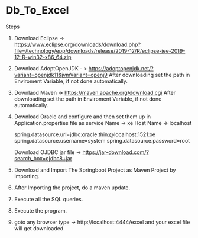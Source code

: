 # Db_To_Excel
Steps

1. Download Eclipse -> https://www.eclipse.org/downloads/download.php?file=/technology/epp/downloads/release/2019-12/R/eclipse-jee-2019-12-R-win32-x86_64.zip 

2. Download AdoptOpenJDK - > https://adoptopenjdk.net/?variant=openjdk11&jvmVariant=openj9
   	After downloading set the path in Enviroment Variable, if not done automatically.

3. Downlaod Maven -> https://maven.apache.org/download.cgi 
   	After downloading set the path in Enviroment Variable, if not done automatically.

4. Download Oracle and configure and then set them up in Application.properties file as 
	service Name -> xe
	Host Name -> localhost
	
	spring.datasource.url=jdbc:oracle:thin:@localhost:1521:xe
	spring.datasource.username=system
	spring.datasource.password=root

	Download OJDBC jar file -> https://jar-download.com/?search_box=ojdbc8+jar

5. Download and Import The Springboot Project as Maven Project by Importing.

6. After Importing the project, do a maven update.

7. Execute all the SQL queries.

8. Execute the program.

9. goto any browser type -> http://localhost:4444/excel and your excel file will get downloaded.

 
